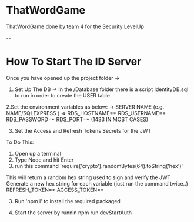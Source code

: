 # ThatWordGame
ThatWordGame done by team 4 for the Security LevelUp


--
# How To Start The ID Server
Once you have opened up the project folder ->

1. Set Up The DB
-> In the /Database folder there is a script IdentityDB.sql to run in order to create the USER table

2.Set the environment variables as below:
-> SERVER NAME (e.g. NAME/SQLEXPRESS ) => RDS_HOSTNAME=*
RDS_USERNAME=*
RDS_PASSWORD=*
RDS_PORT=* (1433 IN MOST CASES)

3. Set the Access and Refresh Tokens Secrets for the JWT

To Do This:
1. Open up a terminal
2. Type Node and hit Enter
3. run this command 'require('crypto').randomBytes(64).toString('hex')'

This will return a random hex string used to sign and verify the JWT
Generate a new hex string for each variable (just run the command twice..)
REFRESH_TOKEN=*
ACCESS_TOKEN=*

3. Run 'npm i' to install the required packaged

4. Start the server by runnin npm run devStartAuth